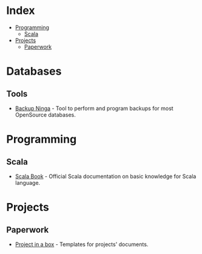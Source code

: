 # Index
- [Programming](#programming)
  - [Scala](#scala)
- [Projects](#projects)
  - [Paperwork](#paperwork)

# Databases
## Tools
- [Backup Ninga](https://backup.ninja/technologies) - Tool to perform and program backups for most OpenSource databases.

# Programming
## Scala
- [Scala Book](https://docs.scala-lang.org/overviews/scala-book/introduction.html) - Official Scala documentation on basic knowledge for Scala language.

# Projects 
## Paperwork
- [Project in a box](https://www.projectinabox.org.uk) - Templates for projects' documents.
